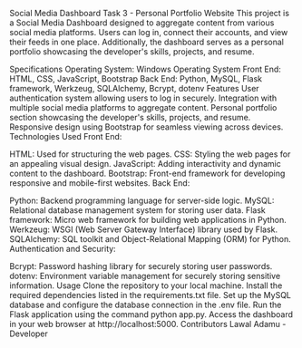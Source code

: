 Social Media Dashboard
Task 3 - Personal Portfolio Website
This project is a Social Media Dashboard designed to aggregate content 
from various social media platforms. Users can log in, connect their accounts, 
and view their feeds in one place. Additionally, the dashboard serves as a personal
portfolio showcasing the developer's skills, projects, and resume.

Specifications
Operating System: Windows Operating System
Front End: HTML, CSS, JavaScript, Bootstrap
Back End: Python, MySQL, Flask framework, Werkzeug, SQLAlchemy, Bcrypt, dotenv
Features
User authentication system allowing users to log in securely.
Integration with multiple social media platforms to aggregate content.
Personal portfolio section showcasing the developer's skills, projects, and resume.
Responsive design using Bootstrap for seamless viewing across devices.
Technologies Used
Front End:

HTML: Used for structuring the web pages.
CSS: Styling the web pages for an appealing visual design.
JavaScript: Adding interactivity and dynamic content to the dashboard.
Bootstrap: Front-end framework for developing responsive and mobile-first websites.
Back End:

Python: Backend programming language for server-side logic.
MySQL: Relational database management system for storing user data.
Flask framework: Micro web framework for building web applications in Python.
Werkzeug: WSGI (Web Server Gateway Interface) library used by Flask.
SQLAlchemy: SQL toolkit and Object-Relational Mapping (ORM) for Python.
Authentication and Security:

Bcrypt: Password hashing library for securely storing user passwords.
dotenv: Environment variable management for securely storing sensitive information.
Usage
Clone the repository to your local machine.
Install the required dependencies listed in the requirements.txt file.
Set up the MySQL database and configure the database connection in the .env file.
Run the Flask application using the command python app.py.
Access the dashboard in your web browser at http://localhost:5000.
Contributors
Lawal Adamu - Developer
